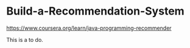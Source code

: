 # Build-a-Recommendation-System
https://www.coursera.org/learn/java-programming-recommender

This is a to do.

